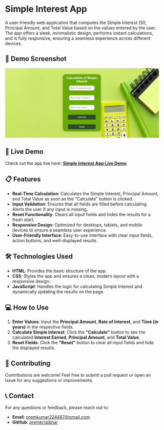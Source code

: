 # Simple Interest App

A user-friendly web application that computes the Simple Interest (SI), Principal Amount, and Total Value based on the values entered by the user. The app offers a sleek, minimalistic design, performs instant calculations, and is fully responsive, ensuring a seamless experience across different devices.

## 🎨 Demo Screenshot

![Screenshot of Project](assets/screenshot.png)

## 🔗 Live Demo

Check out the app live here: **[Simple Interest App Live Demo]()**

## 📋 Features

- **Real-Time Calculation**: Calculates the Simple Interest, Principal Amount, and Total Value as soon as the "Calculate" button is clicked.
- **Input Validation**: Ensures that all fields are filled before calculating. Alerts the user if any input is missing.
- **Reset Functionality**: Clears all input fields and hides the results for a fresh start.
- **Responsive Design**: Optimized for desktops, tablets, and mobile devices to ensure a seamless user experience.
- **User-Friendly Interface**: Easy-to-use interface with clear input fields, action buttons, and well-displayed results.

## 🛠️ Technologies Used

- **HTML**: Provides the basic structure of the app.
- **CSS**: Styles the app and ensures a clean, modern layout with a responsive design.
- **JavaScript**: Handles the logic for calculating Simple Interest and dynamically updating the results on the page.

## 💻 How to Use

1. **Enter Values**: Input the **Principal Amount**, **Rate of Interest**, and **Time (in years)** in the respective fields.
2. **Calculate Simple Interest**: Click the **"Calculate"** button to see the calculated **Interest Earned**, **Principal Amount**, and **Total Value**.
3. **Reset Fields**: Click the **"Reset"** button to clear all input fields and hide the displayed results.

## 🤝 Contributing

Contributions are welcome! Feel free to submit a pull request or open an issue for any suggestions or improvements.

## 📞 Contact

For any questions or feedback, please reach out to:

- **Email**: [premkumar224487@gmail.com](mailto:premkumar224487@gmail.com)
- **GitHub**: [premkrrajbhar](https://github.com/premkrrajbhar)
